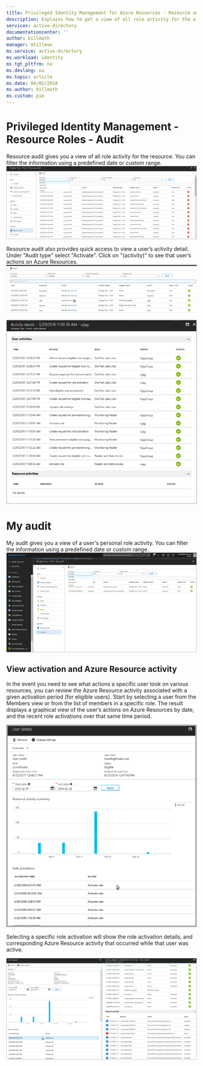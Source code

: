 ```yaml
---
title: Privileged Identity Management for Azure Resources - Resource audit| Microsoft Docs
description: Explains how to get a view of all role activity for the a given resource.
services: active-directory
documentationcenter: ''
author: billmath
manager: mtillman
ms.service: active-directory
ms.workload: identity
ms.tgt_pltfrm: na
ms.devlang: na
ms.topic: article
ms.date: 04/02/2018
ms.author: billmath
ms.custom: pim
---
```


# Privileged Identity Management - Resource Roles - Audit

Resource audit gives you a view of all role activity for the resource. You can filter the information using a predefined date or custom range.
![](media/azure-pim-resource-rbac/rbac-resource-audit.png)

Resource audit also provides quick access to view a user’s activity detail. Under "Audit type" select "Activate". Click on "(activity)" to see that user’s actions on Azure Resources.
![](media/azure-pim-resource-rbac/rbac-audit-activity.png)

![](media/azure-pim-resource-rbac/rbac-audit-activity-details.png)

# My audit

My audit gives you a view of a user's personal role activity. You can filter the information using a predefined date or custom range.
![](media/azure-pim-resource-rbac/my-audit-time.png)

## View activation and Azure Resource activity

In the event you need to see what actions a specific user took on various resources, you can review the Azure Resource activity associated with a given activation period (for eligible users). Start by selecting a user from the Members view or from the list of members in a specific role. The result displays a graphical view of the user’s actions on Azure Resources by date, and the recent role activations over that same time period.

![](media/azure-pim-resource-rbac/rbac-user-details.png)

Selecting a specific role activation will show the role activation details, and corresponding Azure Resource activity that occurred while that user was active.

![](media/azure-pim-resource-rbac/rbac-user-resource-activity.png)

